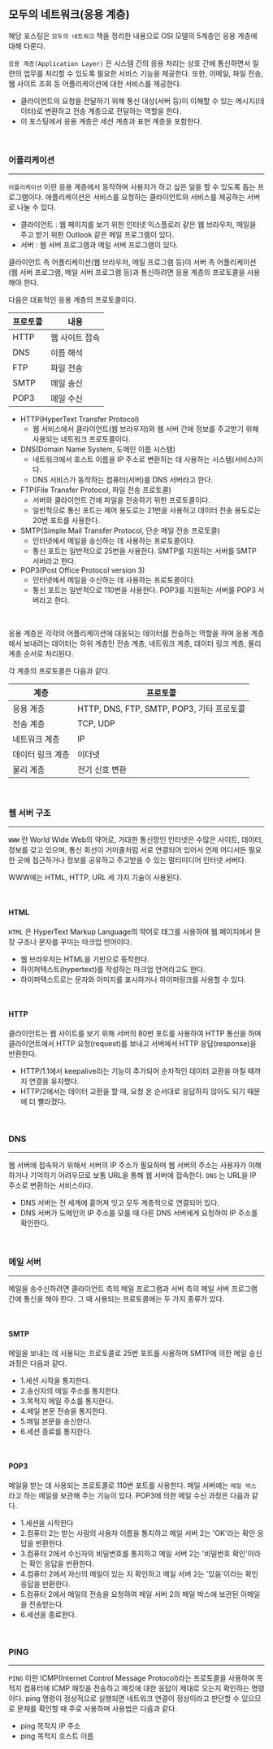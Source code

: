 ## 모두의 네트워크(응용 계층)

해당 포스팅은 `모두의 네트워크` 책을 정리한 내용으로 OSI 모델의 5계층인 응용 계층에 대해 다룬다.

`응용 계층(Application Layer)` 은 시스템 간의 응용 처리는 상호 간에 통신하면서 일련의 업무를 처리할 수 있도록 필요한 서비스 기능을 제공한다. 또한, 이메일, 파일 전송, 웹 사이트 조회 등 어플리케이션에 대한 서비스를 제공한다.

- 클라이언트의 요청을 전달하기 위해 통신 대상(서버 등)이 이해할 수 있는 메시지(데이터)로 변환하고 전송 계층으로 전달하는 역할을 한다.
- 이 포스팅에서 응용 계층은 세션 계층과 표현 계층을 포함한다.

<br>

### 어플리케이션
---

`어플리케이션` 이란 응용 계층에서 동작하며 사용자가 하고 싶은 일을 할 수 있도록 돕는 프로그램이다. 애플리케이션은 서비스를 요청하는 클라이언트와 서비스를 제공하는 서버로 나눌 수 있다.

- 클라이언트 : 웹 페이지를 보기 위한 인터넷 익스플로러 같은 웹 브라우저, 메일을 주고 받기 위한 Outlook 같은 메일 프로그램이 있다.
- 서버 : 웹 서버 프로그램과 메일 서버 프로그램이 있다.

클라이언트 측 어플리케이션(웹 브라우저, 메일 프로그램 등)이 서버 측 어플리케이션(웹 서버 프로그램, 메일 서버 프로그램 등)과 통신하려면 응용 계층의 프로토콜을 사용해야 한다.

다음은 대표적인 응용 계층의 프로토콜이다.

|프로토콜|내용|
|---|---|
|HTTP|웹 사이트 접속|
|DNS|이름 해석|
|FTP|파일 전송|
|SMTP|메일 송신|
|POP3|메일 수신|

- HTTP(HyperText Transfer Protocol)
  - 웹 서비스에서 클라이언트(웹 브라우저)와 웹 서버 간에 정보를 주고받기 위해 사용되는 네트워크 프로토콜이다.
- DNS(Domain Name System, 도메인 이름 시스템)
  - 네트워크에서 호스트 이름을 IP 주소로 변환하는 데 사용하는 시스템(서비스)이다.
  - DNS 서비스가 동작하는 컴퓨터(서버)를 DNS 서버라고 한다.
- FTP(File Transfer Protocol, 파일 전송 프로토콜)
  - 서버와 클라이언트 간에 파일을 전송하기 위한 프로토콜이다.
  - 일반적으로 통신 포트는 제어 용도로는 21번을 사용하고 데이터 전송 용도로는 20번 포트를 사용한다.
- SMTP(Simple Mail Transfer Protocol, 단순 메일 전송 프로토콜)
  - 인터넷에서 메일을 송신하는 데 사용하는 프로토콜이다.
  - 통신 포트는 일반적으로 25번을 사용한다. SMTP를 지원하는 서버를 SMTP 서버라고 한다.
- POP3(Post Office Protocol version 3)
  - 인터넷에서 메일을 수신하는 데 사용하는 프로토콜이다. 
  - 통신 포트는 일반적으로 110번을 사용한다. POP3를 지원하는 서버를 POP3 서버라고 한다.

<br>

응용 계층은 각각의 어플리케이션에 대응되는 데이터를 전송하는 역할을 하며 응용 계층에서 보내려는 데이터는 하위 계층인 전송 계층, 네트워크 계층, 데이터 링크 계층, 물리 계층 순서로 처리된다.

각 계층의 프로토콜은 다음과 같다.

|계층|프로토콜|
|---|---|
|응용 계층|HTTP, DNS, FTP, SMTP, POP3, 기타 프로토콜|
|전송 계층|TCP, UDP|
|네트워크 계층|IP|
|데이터 링크 계층|이더넷|
|물리 계층|전기 신호 변환|

<br>

### 웹 서버 구조
---

`WWW` 란 World Wide Web의 약어로, 거대한 통신망인 인터넷은 수많은 사이트, 데이터, 정보를 갖고 있으며, 통신 회선이 거미줄처럼 서로 연결되어 있어서 언제 어디서든 필요한 곳에 접근하거나 정보를 공유하고 주고받을 수 있는 멀티미디어 인터넷 서버다.

WWW에는 HTML, HTTP, URL 세 가지 기술이 사용된다.

<br>

#### HTML

`HTML` 은 HyperText Markup Language의 약어로 태그를 사용하여 웹 페이지에서 문장 구조나 문자를 꾸미는 마크업 언어이다.

- 웹 브라우저는 HTML을 기반으로 동작한다.
- 하이퍼텍스트(hypertext)를 작성하는 마크업 언어라고도 한다.
- 하이퍼텍스트로는 문자와 이미지를 표시하거나 하이퍼링크를 사용할 수 있다.
  

<br>

#### HTTP

클라이언트는 웹 사이트를 보기 위해 서버의 80번 포트를 사용하여 HTTP 통신을 하며 클라이언트에서 HTTP 요청(request)를 보내고 서버에서 HTTP 응답(response)을 반환한다.

- HTTP/1.1에서 keepalive라는 기능이 추가되어 순차적인 데이터 교환을 마칠 때까지 연결을 유지했다.
- HTTP/2에서는 데이터 교환을 할 때, 요청 온 순서대로 응답하지 않아도 되기 때문에 더 빨라졌다.

<br>

### DNS
---

웹 서버에 접속하기 위해서 서버의 IP 주소가 필요하며 웹 서버의 주소는 사용자가 이해하거나 기억하기 어려우므로 보통 URL을 통해 웹 서버에 접속한다.
`DNS` 는 URL을 IP 주소로 변환하는 서비스이다.

- DNS 서버는 전 세계에 흩어져 잇고 모두 계층적으로 연결되어 있다.
- DNS 서버가 도메인의 IP 주소를 모를 때 다른 DNS 서버에게 요청하여 IP 주소를 확인한다.

<br>

### 메일 서버
---

메일을 송수신하려면 클라이언트 측의 메일 프로그램과 서버 측의 메일 서버 프로그램 간에 통신을 해야 한다. 그 때 사용되는 프로토콜에는 두 가지 종류가 있다.

<br>

#### SMTP

메일을 보내는 데 사용되는 프로토콜로 25번 포트를 사용하며 SMTP에 의한 메일 송신과정은 다음과 같다.

- 1.세션 시작을 통지한다.
- 2.송신자의 메일 주소를 통지한다.
- 3.목적지 메일 주소를 통지한다.
- 4.메일 본문 전송을 통지한다.
- 5.메일 본문을 송신한다.
- 6.세션 종료를 통지한다.


<br>

#### POP3

메일을 받는 데 사용되는 프로토콜로 110번 포트를 사용한다. 메일 서버에는 `메일 박스` 라고 하는 메일을 보관해 주는 기능이 있다. POP3에 의한 메일 수신 과정은 다음과 같다.

- 1.세션을 시작한다
- 2.컴퓨터 2는 받는 사람의 사용자 이름을 통지하고 메일 서버 2는 'OK'라는 확인 응답을 반환한다.
- 3.컴퓨터 2에서 수신자의 비밀번호를 통지하고 메일 서버 2는 '비밀번호 확인'이라는 확인 응답을 반환한다.
- 4.컴퓨터 2에서 자신의 메일이 있는 지 확인하고 메일 서버 2는 '있음'이라는 확인 응답을 반환한다.
- 5.컴퓨터 2에서 메일의 전송을 요청하여 메일 서버 2의 메일 박스에 보관된 이메일을 전송받는다.
- 6.세선을 종료한다.

<br>

### PING
---

`PING` 이란 ICMP(Internet Control Message Protocol)라는 프로토콜을 사용하여 목적지 컴퓨터에 ICMP 패킷을 전송하고 패킷에 대한 응답이 제대로 오는지 확인하는 명령이다.
ping 명령이 정상적으로 실행되면 네트워크 연결이 정상이라고 판단할 수 있으므로 문제를 확인할 때 주로 사용하며 사용법은 다음과 같다.

- ping 목적지 IP 주소
- ping 목적지 호스트 이름